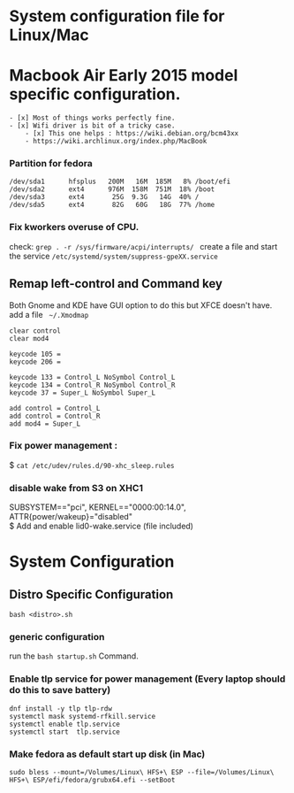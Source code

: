 System configuration file for Linux/Mac 
=======


# Macbook Air Early 2015 model specific configuration.

    - [x] Most of things works perfectly fine. 
    - [x] Wifi driver is bit of a tricky case.
        - [x] This one helps : https://wiki.debian.org/bcm43xx
        - https://wiki.archlinux.org/index.php/MacBook 

### Partition for fedora
```
/dev/sda1      hfsplus   200M   16M  185M   8% /boot/efi
/dev/sda2      ext4      976M  158M  751M  18% /boot
/dev/sda3      ext4       25G  9.3G   14G  40% /
/dev/sda5      ext4       82G   60G   18G  77% /home
```

### Fix kworkers overuse of CPU. 
check:   ` grep . -r /sys/firmware/acpi/interrupts/  `
create a file and start the service  `/etc/systemd/system/suppress-gpeXX.service`

## Remap left-control and Command key 
Both Gnome and KDE have GUI option to do this but XFCE doesn't have. add a file ` ~/.Xmodmap` 
```
clear control
clear mod4

keycode 105 =
keycode 206 =

keycode 133 = Control_L NoSymbol Control_L
keycode 134 = Control_R NoSymbol Control_R
keycode 37 = Super_L NoSymbol Super_L

add control = Control_L
add control = Control_R
add mod4 = Super_L
```


### Fix power management  :

$ `cat /etc/udev/rules.d/90-xhc_sleep.rules `
### disable wake from S3 on XHC1
SUBSYSTEM=="pci", KERNEL=="0000:00:14.0", ATTR{power/wakeup}="disabled"  
$ Add and enable lid0-wake.service (file included)

# System Configuration

## Distro Specific Configuration
`bash <distro>.sh`

### generic configuration
run the `bash startup.sh` Command.

### Enable tlp service for power management (**Every laptop should do this to save battery**)
```
dnf install -y tlp tlp-rdw
systemctl mask systemd-rfkill.service  
systemctl enable tlp.service  
systemctl start  tlp.service
```


### Make fedora as default start up disk (in Mac)
`sudo bless --mount=/Volumes/Linux\ HFS+\ ESP --file=/Volumes/Linux\ HFS+\ ESP/efi/fedora/grubx64.efi --setBoot`


